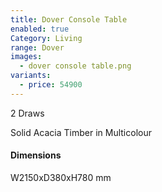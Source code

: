 ```yaml
---
title: Dover Console Table
enabled: true
Category: Living
range: Dover
images:
  - dover console table.png
variants:
  - price: 54900
---
```


2 Draws

Solid Acacia Timber in Multicolour

#### Dimensions

W2150xD380xH780 mm
